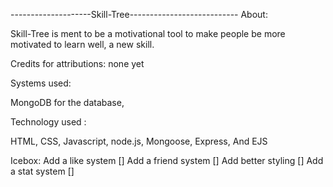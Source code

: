  --------------------Skill-Tree---------------------------
About:

Skill-Tree is ment to be a motivational tool to make people be more motivated to learn well, a new skill. 

Credits for attributions:
none yet

Systems used:

MongoDB for the database,


Technology used :

HTML, CSS, Javascript, node.js, Mongoose, Express, And EJS


Icebox:
Add a like system []
Add a friend system []
Add better styling []
Add a stat system []